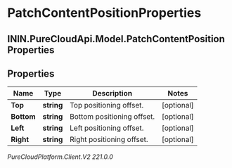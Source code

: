 # PatchContentPositionProperties

## ININ.PureCloudApi.Model.PatchContentPositionProperties

## Properties

|Name | Type | Description | Notes|
|------------ | ------------- | ------------- | -------------|
| **Top** | **string** | Top positioning offset. | [optional] |
| **Bottom** | **string** | Bottom positioning offset. | [optional] |
| **Left** | **string** | Left positioning offset. | [optional] |
| **Right** | **string** | Right positioning offset. | [optional] |



_PureCloudPlatform.Client.V2 221.0.0_

